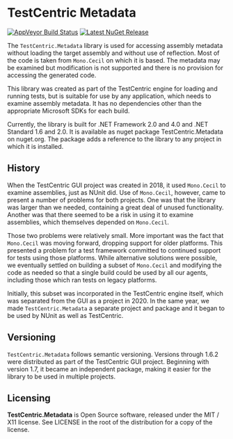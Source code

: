 ﻿# TestCentric Metadata

[![AppVeyor Build Status](https://ci.appveyor.com/api/projects/status/60b0c94pyupncxf0?svg=true)](https://ci.appveyor.com/project/CharliePoole/testcentric-extensibility)
[![Latest NuGet Release](https://img.shields.io/nuget/vpre/TestCentric.Metadata)](https://www.nuget.org/packages/TestCentric.Extensibility)

The `TestCentric.Metadata` library is used for accessing assembly metadata
without loading the target assembly and without use of reflection. Most of
the code is taken from `Mono.Cecil` on which it is based. The metadata may
be examined but modification is not supported and there is no provision for
accessing the generated code.

This library was created as part of the TestCentric engine for loading and
running tests, but is suitable for use by any application, which needs to
examine assembly metadata. It has no dependencies other than the appropriate
Microsoft SDKs for each build.

Currently, the library is built for .NET Framework 2.0 and 4.0 and .NET
Standard 1.6 and 2.0. It is available as nuget package TestCentric.Metadata
on nuget.org. The package adds a reference to the library to any project in
which it is installed.

## History

When the TestCentric GUI project was created in 2018, it used `Mono.Cecil` 
to examine assemblies, just as NUnit did. Use of `Mono.Cecil`, however, came
to present a number of problems for both projects. One was that the library
was larger than we needed, containing a great deal of unused functionality.
Another was that there seemed to be a risk in using it to examine assemblies,
which themselves depended on `Mono.Cecil`.

Those two problems were relatively small. More important was the fact that
`Mono.Cecil` was moving forward, dropping support for older platforms. This
presented a problem for a test framework committed to continued support for
tests using those platforms. While alternative solutions were possible, we
eventually settled on building a subset of `Mono.Cecil` and modifying the 
code as needed so that a single build could be used by all our agents,
including those which ran tests on legacy platforms.

Initially, this subset was incorporated in the TestCentric engine itself, which
was separated from the GUI as a project in 2020. In the same year, we made
`TestCentric.Metadata` a separate project and package and it began to be used
by NUnit as well as TestCentric.

## Versioning

`TestCentric.Metadata` follows semantic versioning. Versions through 1.6.2 were
distributed as part of the TestCentric GUI project. Beginning with version 1.7,
it became an independent package, making it easier for the library to be used 
in multiple projects.

## Licensing

**TestCentric.Metadata** is Open Source software, released under the MIT / X11 
license. See LICENSE in the root of the distribution for a copy of the license.

